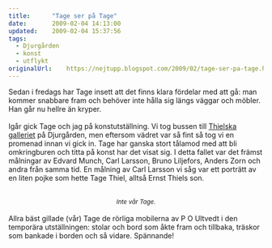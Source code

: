 ```yaml
---
title:		"Tage ser på Tage"
date:		2009-02-04 14:13:00
updated:	2009-02-04 15:37:56
tags: 
  - Djurgården
  - konst
  - utflykt	
originalUrl:	https://nejtupp.blogspot.com/2009/02/tage-ser-pa-tage.html
---
```


Sedan i fredags har Tage insett att det finns klara fördelar med att gå: man kommer snabbare fram och behöver inte hålla sig längs väggar och möbler. Han går nu hellre än kryper.<br><br>Igår gick Tage och jag på konstutställning. Vi tog bussen till <a href="http://www.thielska-galleriet.se/">Thielska galleriet</a> på Djurgården, men eftersom vädret var så fint så tog vi en promenad innan vi gick in. Tage har ganska stort tålamod med att bli omkringburen och titta på konst har det visat sig. I detta fallet var det främst målningar av Edvard Munch, Carl Larsson, Bruno Liljefors, Anders Zorn och andra från samma tid. En målning av Carl Larsson vi såg var ett porträtt av en liten pojke som hette Tage Thiel, alltså Ernst Thiels son.<br><br><div style="text-align: center;"><img src="http://runeberg.org/clarsson/cl0044.jpg" alt border="0"><span style="font-style: italic;font-size:85%;">Inte vår Tage.</span><br></div><br>Allra bäst gillade (vår) Tage de rörliga mobilerna av P O Ultvedt i den temporära utställningen: stolar och bord som åkte fram och tillbaka, träskor som bankade i borden och så vidare. Spännande!
<!-- no comments on this post -->